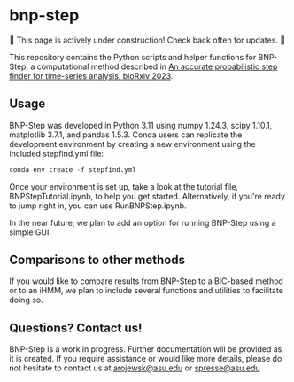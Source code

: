 # bnp-step

:construction: This page is actively under construction! Check back often for updates. :construction:

This repository contains the Python scripts and helper functions for BNP-Step, a computational method described in [An accurate probabilistic step finder for time-series analysis, bioRxiv 2023](https://www.biorxiv.org/content/10.1101/2023.09.19.558535v1).

## Usage

BNP-Step was developed in Python 3.11 using numpy 1.24.3, scipy 1.10.1, matplotlib 3.7.1, and pandas 1.5.3. Conda users can replicate the development environment by creating a new environment using the included stepfind.yml file:

```python
conda env create -f stepfind.yml
```

Once your environment is set up, take a look at the tutorial file, BNPStepTutorial.ipynb, to help you get started. Alternatively, if you're ready to jump right in, you can use RunBNPStep.ipynb. 

In the near future, we plan to add an option for running BNP-Step using a simple GUI.

## Comparisons to other methods

If you would like to compare results from BNP-Step to a BIC-based method or to an iHMM, we plan to include several functions and utilities to facilitate doing so.

## Questions? Contact us!

BNP-Step is a work in progress. Further documentation will be provided as it is created. If you require assistance or would like more details, please do not hesitate to contact us at arojewsk@asu.edu or spresse@asu.edu
